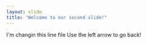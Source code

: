 ```yaml
---
layout: slide
title: "Welcome to our second slide!"
---
```

I'm changin this line file
Use the left arrow to go back!
